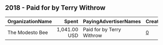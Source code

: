 ## 2018 - Paid for by Terry Withrow 
|OrganizationName|Spent|PayingAdvertiserNames|CreativeUrls|Impressions|Genders|AgeBrackets|CountryCodes|BillingAddresses|CandidateBallotInformation|
|:---|---:|:---|:---|---:|:---|:---|:---|:---|:---|
|The Modesto Bee|1,041.00 USD|Paid for by Terry Withrow|[0](https://www.snap.com/political-ads/asset/3165ec51361b3ed0da7059c388fb783f2535c5e6ce1ecbef06ab5019850f50fe?mediaType=mp4)|212,366||18+|united states|"948 11th Street, Suite 300,Modesto,95354,US"||
